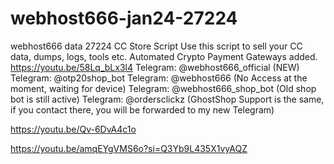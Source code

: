 # webhost666-jan24-27224
webhost666 data 27224
CC Store Script Use this script to sell your CC data, dumps, logs, tools etc. Automated Crypto Payment Gateways added. https://youtu.be/58Lq_bLx3l4 Telegram: @webhost666_official (NEW) Telegram: @otp20shop_bot Telegram: @webhost666 (No Access at the moment, waiting for device) Telegram: @webhost666_shop_bot (Old shop bot is still active) Telegram: @ordersclickz (GhostShop Support is the same, if you contact there, you will be forwarded to my new Telegram)

https://youtu.be/Qv-6DvA4c1o

https://youtu.be/amqEYgVMS6o?si=Q3Yb9L435X1vyAQZ
